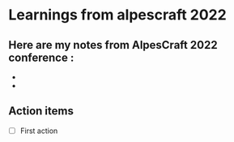 # Learnings from alpescraft 2022

Here are my notes from AlpesCraft 2022 conference : 
- 
- 
- 

## Action items

- [ ] First action
